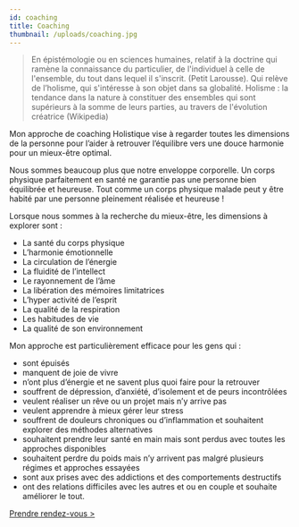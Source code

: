 ```yaml
---
id: coaching
title: Coaching
thumbnail: /uploads/coaching.jpg
---
```


> En épistémologie ou en sciences humaines, relatif à la doctrine qui ramène la connaissance du particulier, de l'individuel à celle de l'ensemble, du tout dans lequel il s'inscrit. (Petit Larousse).
> Qui relève de l’holisme, qui s'intéresse à son objet dans sa globalité.
> Holisme : la tendance dans la nature à constituer des ensembles qui sont supérieurs à la somme de leurs parties, au travers de l'évolution créatrice (Wikipedia)

Mon approche de coaching Holistique vise à regarder toutes les dimensions de la personne pour l’aider à retrouver l’équilibre vers une douce harmonie pour un mieux-être optimal.

Nous sommes beaucoup plus que notre enveloppe corporelle. Un corps physique parfaitement en santé ne garantie pas une personne bien équilibrée et heureuse. Tout comme un corps physique malade peut y être habité par une personne pleinement réalisée et heureuse !

Lorsque nous sommes à la recherche du mieux-être, les dimensions à explorer sont :

- La santé du corps physique
- L’harmonie émotionnelle
- La circulation de l’énergie
- La fluidité de l’intellect
- Le rayonnement de l’âme
- La libération des mémoires limitatrices
- L’hyper activité de l’esprit
- La qualité de la respiration
- Les habitudes de vie
- La qualité de son environnement

Mon approche est particulièrement efficace pour les gens qui :

- sont épuisés
- manquent de joie de vivre
- n’ont plus d’énergie et ne savent plus quoi faire pour la retrouver
- souffrent de dépression, d’anxiété, d’isolement et de peurs incontrôlées
- veulent réaliser un rêve ou un projet mais n’y arrive pas
- veulent apprendre à mieux gérer leur stress
- souffrent de douleurs chroniques ou d’inflammation et souhaitent explorer des méthodes alternatives
- souhaitent prendre leur santé en main mais sont perdus avec toutes les approches disponibles
- souhaitent perdre du poids mais n’y arrivent pas malgré plusieurs régimes et approches essayées
- sont aux prises avec des addictions et des comportements destructifs
- ont des relations difficiles avec les autres et ou en couple et souhaite améliorer le tout.

[Prendre rendez-vous >](https://www.gorendezvous.com/homepage/111690)
